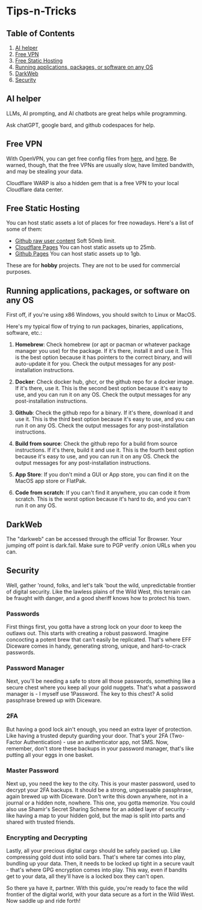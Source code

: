 # Tips-n-Tricks

## Table of Contents

1. [AI helper](#ai-helper)
2. [Free VPN](#free-vpn)
3. [Free Static Hosting](#free-static-hosting)
4. [Running applications, packages, or software on any OS](#running-applications-packages-or-software)
5. [DarkWeb](#darkweb)
6. [Security](#security)

## AI helper

LLMs, AI prompting, and AI chatbots are great helps while programming.

Ask chatGPT, google bard, and github codespaces for help.

## Free VPN

With OpenVPN, you can get free config files from [here](https://www.vpngate.net/en/), and [here](https://www.vpnbook.com/).
Be warned, though, that the free VPNs are usually slow, have limited bandwith, and may be stealing your data.

Cloudflare WARP is also a hidden gem that is a free VPN to your local Cloudflare data center.

## Free Static Hosting

You can host static assets a lot of places for free nowadays. Here's a list of some of them:

- [Github raw user content](https://github.com/)
  Soft 50mb limit.
- [Cloudflare Pages](https://pages.cloudflare.com/)
  You can host static assets up to 25mb.
- [Github Pages](https://pages.github.com/)
  You can host static assets up to 1gb.

These are for **hobby** projects. They are not to be used for commercial purposes.

## Running applications, packages, or software on any OS

First off, if you're using x86 Windows, you should switch to Linux or MacOS.

Here's my typical flow of trying to run packages, binaries, applications, software, etc.:

1. **Homebrew**: Check homebrew (or apt or pacman or whatever package manager you use) for the package. If it's there, install it and use it. This is the best option because it has pointers to the correct binary, and will auto-update it for you. Check the output messages for any post-installation instructions.

2. **Docker**: Check docker hub, ghcr, or the github repo for a docker image. If it's there, use it. This is the second best option because it's easy to use, and you can run it on any OS. Check the output messages for any post-installation instructions.

3. **Github**: Check the github repo for a binary. If it's there, download it and use it. This is the third best option because it's easy to use, and you can run it on any OS. Check the output messages for any post-installation instructions.

4. **Build from source**: Check the github repo for a build from source instructions. If it's there, build it and use it. This is the fourth best option because it's easy to use, and you can run it on any OS. Check the output messages for any post-installation instructions.

5. **App Store**: If you don't mind a GUI or App store, you can find it on the MacOS app store or FlatPak.

6. **Code from scratch**: If you can't find it anywhere, you can code it from scratch. This is the worst option because it's hard to do, and you can't run it on any OS.

## DarkWeb

The "darkweb" can be accessed through the official Tor Browser. Your jumping off point is dark.fail. Make sure to PGP verify .onion URLs when you can.

## Security

Well, gather 'round, folks, and let's talk 'bout the wild, unpredictable frontier of digital security. Like the lawless plains of the Wild West, this terrain can be fraught with danger, and a good sheriff knows how to protect his town.

### Passwords

First things first, you gotta have a strong lock on your door to keep the outlaws out. This starts with creating a robust password. Imagine concocting a potent brew that can't easily be replicated. That's where EFF Diceware comes in handy, generating strong, unique, and hard-to-crack passwords.

### Password Manager

Next, you'll be needing a safe to store all those passwords, something like a secure chest where you keep all your gold nuggets. That's what a password manager is - I myself use 1Password. The key to this chest? A solid passphrase brewed up with Diceware.

### 2FA

But having a good lock ain't enough, you need an extra layer of protection. Like having a trusted deputy guarding your door. That's your 2FA (Two-Factor Authentication) - use an authenticator app, not SMS. Now, remember, don't store these backups in your password manager, that's like putting all your eggs in one basket.

### Master Password

Next up, you need the key to the city. This is your master password, used to decrypt your 2FA backups. It should be a strong, unguessable passphrase, again brewed up with Diceware. Don't write this down anywhere, not in a journal or a hidden note, nowhere. This one, you gotta memorize. You could also use Shamir's Secret Sharing Scheme for an added layer of security - like having a map to your hidden gold, but the map is split into parts and shared with trusted friends.

### Encrypting and Decrypting

Lastly, all your precious digital cargo should be safely packed up. Like compressing gold dust into solid bars. That's where tar comes into play, bundling up your data. Then, it needs to be locked up tight in a secure vault - that's where GPG encryption comes into play. This way, even if bandits get to your data, all they'll have is a locked box they can't open.

So there ya have it, partner. With this guide, you're ready to face the wild frontier of the digital world, with your data secure as a fort in the Wild West. Now saddle up and ride forth!
